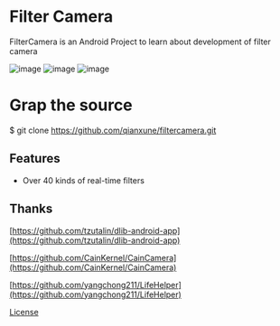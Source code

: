 # Filter Camera

FilterCamera is an Android Project to learn about development of filter camera

![image](https://github.com/qianxune/filtercamera/blob/master/main.gif)
![image](https://github.com/qianxune/filtercamera/blob/master/takepic.jpg)
![image](https://github.com/qianxune/filtercamera/blob/master/edit.jpg)


# Grap the source

$ git clone https://github.com/qianxune/filtercamera.git



## Features

-   Over 40 kinds of real-time filters

## Thanks


[https://github.com/tzutalin/dlib-android-app](https://github.com/tzutalin/dlib-android-app)

[https://github.com/CainKernel/CainCamera](https://github.com/CainKernel/CainCamera)

[https://github.com/yangchong211/LifeHelper](https://github.com/yangchong211/LifeHelper)




[License](https://github.com/tzutalin/dlib-android-app/blob/master/LICENSE.md)
